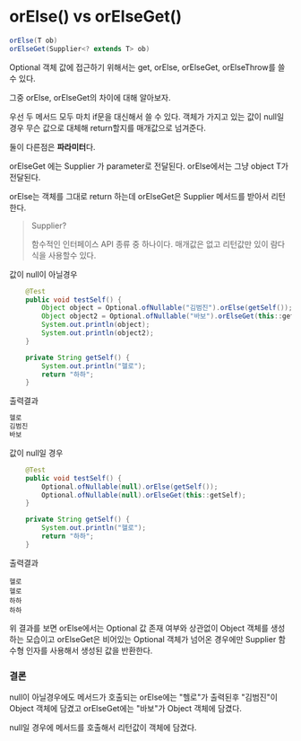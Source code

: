 # orElse() vs orElseGet()

```java
orElse(T ob)
orElseGet(Supplier<? extends T> ob)
```

Optional 객체 값에 접근하기 위해서는 get, orElse, orElseGet, orElseThrow를 쓸 수 있다.

그중 orElse, orElseGet의 차이에 대해 알아보자.

우선 두 메서드 모두 마치 if문을 대신해서 쓸 수 있다. 객체가 가지고 있는 값이 null일 경우 무슨 값으로 대체해 return할지를 매개값으로 넘겨준다. 

둘이 다른점은 **파라미터**다.

orElseGet 에는 Supplier 가 parameter로 전달된다. orElse에서는 그냥 object T가 전달된다.

orElse는 객체를 그대로 return 하는데 orElseGet은 Supplier 메서드를 받아서 리턴한다.

> Supplier?
>
> 함수적인 인터페이스 API 종류 중 하나이다. 매개값은 없고 리턴값만 있이 람다식을 사용할수 있다.

값이 null이 아닐경우 

```java
    @Test
    public void testSelf() {
        Object object = Optional.ofNullable("김범진").orElse(getSelf());
        Object object2 = Optional.ofNullable("바보").orElseGet(this::getSelf);
        System.out.println(object);
        System.out.println(object2);
    }

    private String getSelf() {
        System.out.println("헬로");
        return "하하";
    }
```

출력결과

````java
헬로
김범진
바보
````

값이 null일 경우

```java
 	@Test
    public void testSelf() {
        Optional.ofNullable(null).orElse(getSelf());
        Optional.ofNullable(null).orElseGet(this::getSelf);
    }

    private String getSelf() {
        System.out.println("헬로");
        return "하하";
    }
```

출력결과

```
헬로
헬로
하하
하하
```

위 결과를 보면 orElse에서는 Optional 값 존재 여부와 상관없이 Object 객체를 생성하는 모습이고 orElseGet은 비어있는 Optional 객체가 넘어온 경우에만 Supplier 함수형 인자를 사용해서 생성된 값을 반환한다.

### **결론**

null이 아닐경우에도 메서드가 호출되는 orElse에는 "헬로"가 출력된후 "김범진"이 Object 객체에 담겼고 orElseGet에는 "바보"가 Object 객체에 담겼다.

 null일 경우에 메서드를 호출해서 리턴값이 객체에 담겼다.
